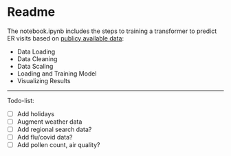 # Readme

The notebook.ipynb includes the steps to training a transformer to predict ER visits based on [publicy available data](https://dataverse.harvard.edu/dataset.xhtml;jsessionid=14a51733a6d8f4ce61701457b27c?persistentId=doi:10.7910/DVN/QHPZOX):
- Data Loading
- Data Cleaning
- Data Scaling
- Loading and Training Model
- Visualizing Results

---

Todo-list:
- [ ] Add holidays
- [ ] Augment weather data
- [ ] Add regional search data?
- [ ] Add flu/covid data?
- [ ] Add pollen count, air quality?
